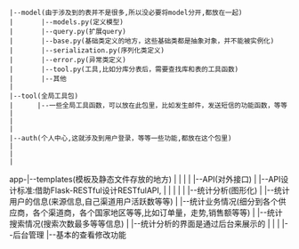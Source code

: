     |--model(由于涉及到的表并不是很多,所以没必要将model分开,都放在一起)
    |       |--models.py(定义模型)
    |       |--query.py(扩展query)
    |       |--base.py(基础类定义的地方，这些基础类都是抽象对象，并不能被实例化)
    |       |--serialization.py(序列化类定义)
    |       |--error.py(异常类定义)
    |       |--tool.py(工具,比如分库分表后，需要查找库和表的工具函数)
    |       |--其他
    |
    |--tool(全局工具包)
    |      |--一些全局工具函数，可以放在此包里，比如发生邮件，发送短信的功能函数，等等
    |
    |
    |
    |--auth(个人中心,这就涉及到用户登录，等等一些功能,都放在这个包里)
    |
    |
    |
app-|--templates(模板及静态文件存放的地方)
    |
    |
    |
    |
    |--API(对外接口)
    |     |--API设计标准:借助Flask-RESTful设计RESTfulAPI,
    |
    |
    |
    |
    |
    |--统计分析(图形化)
    |        |--统计用户的信息(来源信息,自己渠道用户活跃数等等)
    |        |--统计业务情况(细分到各个供应商，各个渠道商，各个国家地区等等,比如订单量，走势,销售额等等)
    |        |--统计搜索情况(搜索次数最多等等信息)
    |        |--统计分析的界面是通过后台来展示的
    |
    |
    |
    |--后台管理
             |--基本的查看修改功能　　　
